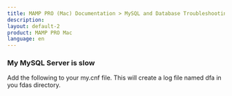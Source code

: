 ```yaml
---
title: MAMP PRO (Mac) Documentation > MySQL and Database Troubleshooting
description: 
layout: default-2
product: MAMP PRO Mac
language: en
---
```


### My MySQL Server is slow

Add the following to your my.cnf file. This will create a log file named dfa in you fdas directory.



